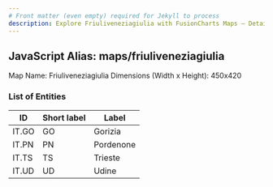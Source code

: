 ```yaml
---
# Front matter (even empty) required for Jekyll to process
description: Explore Friuliveneziagiulia with FusionCharts Maps – Detailed features for seamless integration. Try now & enhance your data visualization today! 
---
```


## JavaScript Alias: maps/friuliveneziagiulia

Map Name: Friuliveneziagiulia
Dimensions (Width x Height): 450x420





### List of Entities

ID | Short label | Label
---|---|---|
IT.GO|GO|Gorizia
IT.PN|PN|Pordenone
IT.TS|TS|Trieste
IT.UD|UD|Udine

